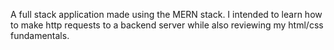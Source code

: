 A full stack application made using the MERN stack. I intended to learn how to make http requests to a backend server while also reviewing my html/css fundamentals.
